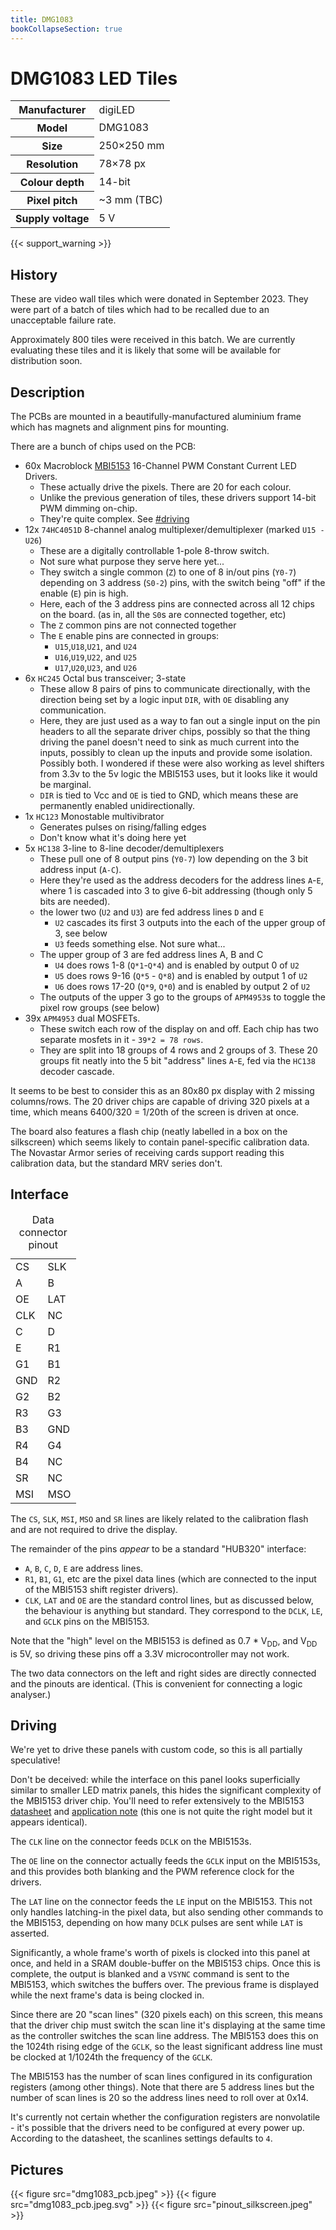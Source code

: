 ```yaml
---
title: DMG1083
bookCollapseSection: true
---
```

# DMG1083 LED Tiles

<table class="vertical">
<tr><th>Manufacturer</th><td>digiLED</td></tr>
<tr><th>Model</th><td>DMG1083</td></tr>
<tr><th>Size</th><td>250×250 mm</td></tr>
<tr><th>Resolution</th><td>78×78 px</td></tr>
<tr><th>Colour depth</th><td>14-bit</td></tr>
<tr><th>Pixel pitch</th><td>~3 mm (TBC)</td></tr>
<tr><th>Supply voltage</th><td>5 V</td></tr>
</table>

{{< support_warning >}}

## History

These are video wall tiles which were donated in September 2023. They were part of a batch of tiles
which had to be recalled due to an unacceptable failure rate.

Approximately 800 tiles were received in this batch. We are currently evaluating these tiles and it is
likely that some will be available for distribution soon.

## Description

The PCBs are mounted in a beautifully-manufactured aluminium frame which has magnets and alignment
pins for mounting.

There are a bunch of chips used on the PCB:
- 60x Macroblock [MBI5153](/datasheets/MBI5153GP-A.pdf) 16-Channel PWM Constant Current LED Drivers. 
  - These actually drive the pixels. There are 20 for each colour.
  - Unlike the previous generation of tiles, these drivers support 14-bit PWM dimming on-chip.
  - They're quite complex. See [#driving](#driving)
- 12x `74HC4051D` 8-channel analog multiplexer/demultiplexer (marked `U15 - U26`)
  - These are a digitally controllable 1-pole 8-throw switch.
  - Not sure what purpose they serve here yet...
  - They switch a single common (`Z`) to one of 8 in/out pins (`Y0-7`) depending on 3 address (`S0-2`) pins, with the switch being "off" if the enable (`E`) pin is high.
  - Here, each of the 3 address pins are connected across all 12 chips on the board.
    (as in, all the `S0`s are connected together, etc)
  - The `Z` common pins are not connected together
  - The `E` enable pins are connected in groups:
    - `U15`,`U18`,`U21`, and `U24`
    - `U16`,`U19`,`U22`, and `U25`
    - `U17`,`U20`,`U23`, and `U26`
- 6x `HC245` Octal bus transceiver; 3-state
  - These allow 8 pairs of pins to communicate directionally, with the direction being set by a logic input `DIR`, with `OE` disabling any communication.
  - Here, they are just used as a way to fan out a single input on the pin headers to all the separate driver chips, possibly so that the thing driving the panel doesn't need to sink as much current into the inputs, possibly to clean up the inputs and provide some isolation. Possibly both. I wondered if these were also working as level shifters from 3.3v to the 5v logic the MBI5153 uses, but it looks like it would be marginal.
  - `DIR` is tied to Vcc and `OE` is tied to GND, which means these are permanently enabled unidirectionally.
- 1x `HC123` Monostable multivibrator
  - Generates pulses on rising/falling edges
  - Don't know what it's doing here yet
- 5x `HC138` 3-line to 8-line decoder/demultiplexers
  - These pull one of 8 output pins (`Y0-7`) low depending on the 3 bit address input (`A-C`). 
  - Here they're used as the address decoders for the address lines `A`-`E`, where 1 is
    cascaded into 3 to give 6-bit addressing (though only 5 bits are needed).
  - the lower two (`U2` and `U3`) are fed address lines `D` and `E`
    - `U2` cascades its first 3 outputs into the each of the upper group of 3, see below
    - `U3` feeds something else. Not sure what...
  - The upper group of 3 are fed address lines A, B and C 
    - `U4` does rows 1-8 (`Q*1`-`Q*4`) and is enabled by output 0 of `U2`
    - `U5` does rows 9-16 (`Q*5` - `Q*8`) and is enabled by output 1 of `U2`
    - `U6` does rows 17-20 (`Q*9`, `Q*0`) and is enabled by output 2 of `U2`
  - The outputs of the upper 3 go to the groups of `APM4953`s to toggle the pixel row groups (see below)
- 39x `APM4953` dual MOSFETs. 
  - These switch each row of the display on and off. Each chip has two separate mosfets in it - `39*2 = 78 rows`.
  - They are split into 18 groups of 4 rows and 2 groups of 3. These 20 groups fit
    neatly into the 5 bit "address" lines `A`-`E`, fed via the `HC138` decoder cascade.

It seems to be best to consider this as an 80x80 px display with 2 missing columns/rows. The 20 driver chips are capable of driving 320 pixels at a time, which means 6400/320 = 1/20th of the screen is driven at once.

The board also features a flash chip (neatly labelled in a box on the silkscreen) which seems likely to contain panel-specific calibration data. The Novastar Armor series of receiving cards support reading this calibration data, but the standard MRV series don't.

## Interface
<table class="pinout">
  <caption>Data connector pinout</caption>
  <tr><td class="misc">CS</td><td class="misc">SLK</td></tr>
  <tr><td class="address">A</td><td class="address">B</td></tr>
  <tr><td class="control not">OE</td><td class="control">LAT</td></tr>
  <tr><td class="control">CLK</td><td class="nc">NC</td></tr>
  <tr><td class="address">C</td><td class="address">D</td></tr>
  <tr><td class="address">E</td><td class="data">R1</td></tr>
  <tr><td class="data">G1</td><td class="data">B1</td></tr>
  <tr><td class="gnd">GND</td><td class="data">R2</td></tr>
  <tr><td class="data">G2</td><td class="data">B2</td></tr>
  <tr><td class="data">R3</td><td class="data">G3</td></tr>
  <tr><td class="data">B3</td><td class="gnd">GND</td></tr>
  <tr><td class="data">R4</td><td class="data">G4</td></tr>
  <tr><td class="data">B4</td><td class="nc">NC</td></tr>
  <tr><td class="misc">SR</td><td class="nc">NC</td></tr>
  <tr><td class="misc">MSI</td><td class="misc">MSO</td></tr>
</table>

The `CS`, `SLK`, `MSI`, `MSO` and `SR` lines are likely related to the calibration flash and are not required to drive the display.

The remainder of the pins _appear_ to be a standard "HUB320" interface:
* `A`, `B`, `C`, `D`, `E` are address lines.
* `R1`, `B1`, `G1`, etc are the pixel data lines (which are connected to the input of the MBI5153 shift register drivers).
* `CLK`, `LAT` and `OE` are the standard control lines, but as discussed below, the behaviour is anything but standard. They correspond to the `DCLK`, `LE`, and `GCLK` pins on the MBI5153.

Note that the "high" level on the MBI5153 is defined as 0.7 * V<sub>DD</sub>, and V<sub>DD</sub> is 5V, so driving these pins off a 3.3V microcontroller may not work. 

The two data connectors on the left and right sides are directly connected and the pinouts are identical. (This is convenient for connecting a logic analyser.)

## Driving

<div class="warning">We're yet to drive these panels with custom code, so this is all partially speculative!</div>

Don't be deceived: while the interface on this panel looks superficially similar to smaller LED matrix panels, this hides the significant complexity of the MBI5153 driver chip. You'll need to refer extensively to the MBI5153 [datasheet](/datasheets/MBI5153GP-A.pdf) and [application note](/datasheets/MBI5051-52-53-AN.pdf) (this one is not quite the right model but it appears identical).

The `CLK` line on the connector feeds `DCLK` on the MBI5153s.

The `OE` line on the connector actually feeds the `GCLK` input on the MBI5153s, and this provides both blanking and the PWM reference clock for the drivers.

The `LAT` line on the connector feeds the `LE` input on the MBI5153. This not only handles latching-in the pixel data, but also sending other commands to the MBI5153, depending on how many `DCLK` pulses are sent while `LAT` is asserted.

Significantly, a whole frame's worth of pixels is clocked into this panel at once, and held in a SRAM double-buffer on the MBI5153 chips. Once this is complete, the output is blanked and a `VSYNC` command is sent to the MBI5153, which switches the buffers over. The previous frame is displayed while the next frame's data is being clocked in.

Since there are 20 "scan lines" (320 pixels each) on this screen, this means that the driver chip must switch the scan line it's displaying at the same time as the controller switches the scan line address. The MBI5153 does this on the 1024th rising edge of the `GCLK`, so the least significant address line must be clocked at 1/1024th the frequency of the `GCLK`.

The MBI5153 has the number of scan lines configured in its configuration registers (among other things). Note that there are 5 address lines but the number of scan lines is 20 so the address lines need to roll over at 0x14.

It's currently not certain whether the configuration registers are nonvolatile - it's possible that the drivers need to be configured at every power up. According to the datasheet, the scanlines settings defaults to `4`.

## Pictures

{{< figure src="dmg1083_pcb.jpeg" >}}
{{< figure src="dmg1083_pcb.jpeg.svg" >}}
{{< figure src="pinout_silkscreen.jpeg" >}}
